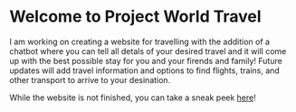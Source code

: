 # Welcome to Project World Travel
I am working on creating a website for travelling with the addition of a chatbot where you can tell all detals of your desired travel and it will come up with the best possible stay for you and your firends and family! Future updates will add travel information and options to find flights, trains, and other transport to arrive to your desination.

While the website is not finished, you can take a sneak peek [here](https://travelworld-d97ef.web.app/)!
